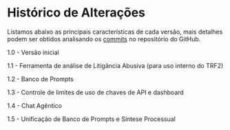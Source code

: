 # Histórico de Alterações

Listamos abaixo as principais características de cada versão, mais detalhes podem ser obtidos analisando os [commits](https://github.com/trf2-jus-br/apoia/commits/main/) no repositório do GitHub.

1.0 - Versão inicial

1.1 - Ferramenta de análise de Litigância Abusiva (para uso interno do TRF2)

1.2 - Banco de Prompts

1.3 - Controle de limites de uso de chaves de API e dashboard

1.4 - Chat Agêntico

1.5 - Unificação de Banco de Prompts e Síntese Processual
